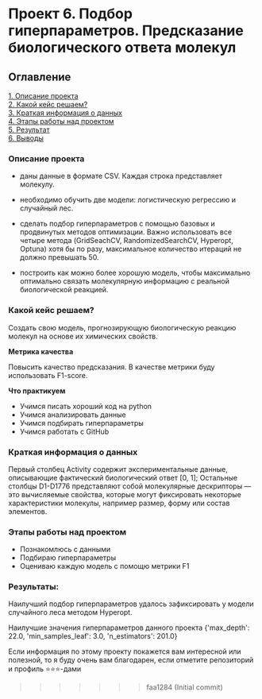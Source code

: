 
# Проект 6. Подбор гиперпараметров. Предсказание биологического ответа молекул


## Оглавление  
[1. Описание проекта](.README.md#Описание-проекта)  
[2. Какой кейс решаем?](.README.md#Какой-кейс-решаем)  
[3. Краткая информация о данных](.README.md#Краткая-информация-о-данных)  
[4. Этапы работы над проектом](.README.md#Этапы-работы-над-проектом)  
[5. Результат](.README.md#Результат)    
[6. Выводы](.README.md#Выводы) 


### Описание проекта  

- даны данные в формате CSV.  Каждая строка представляет молекулу. 

- необходимо обучить две модели: логистическую регрессию и случайный лес. 

- сделать подбор гиперпараметров с помощью базовых и продвинутых методов оптимизации. Важно использовать все четыре метода (GridSeachCV, RandomizedSearchCV, Hyperopt, Optuna) хотя бы по разу, максимальное количество итераций не должно превышать 50.

- построить как можно более хорошую модель, чтобы  максимально оптимально связать молекулярную информацию с реальной биологической реакцией.

### Какой кейс решаем?    

Создать свою модель, прогнозирующую биологическую реакцию молекул на основе их химических свойств.


**Метрика качества**     

Повысить качество предсказания. В качестве метрики буду использовать F1-score.


**Что практикуем**     
- Учимся писать хороший код на python 
- Учимся анализировать данные
- Учимся подбирать гиперпараметры
- Учимся работать с GitHub


### Краткая информация о данных
  
Первый столбец Activity содержит экспериментальные данные, описывающие фактический биологический ответ [0, 1]; 
Остальные столбцы D1-D1776 представляют собой молекулярные дескрипторы — это вычисляемые свойства, которые могут фиксировать некоторые характеристики молекулы, например размер, форму или состав элементов.


### Этапы работы над проектом  
- Познакомлюсь с данными
- Подбираю гиперпараметры
- Оцениваю каждую модель с помощю метрики F1


### Результаты:  

Наилучший подбор гиперпараметров удалось зафиксировать у модели случайного леса методом Hyperopt.

Наилучшие значения гиперпараметров данного проекта {'max_depth': 22.0, 'min_samples_leaf': 3.0, 'n_estimators': 201.0}



Если информация по этому проекту покажется вам интересной или полезной, то я буду очень вам благодарен, если отметите репозиторий и профиль ⭐️⭐️⭐️-дами
>>>>>>> faa1284 (Initial commit)
